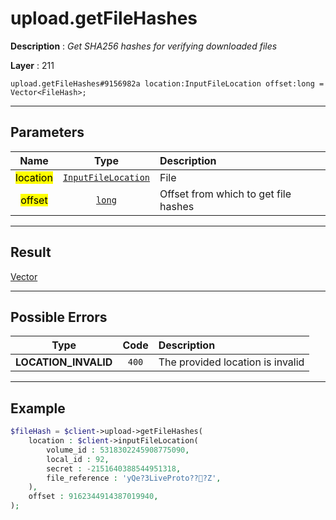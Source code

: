 # upload.getFileHashes

**Description** : *Get SHA256 hashes for verifying downloaded files*

**Layer** : 211

```tl
upload.getFileHashes#9156982a location:InputFileLocation offset:long = Vector<FileHash>;
```

---

## Parameters

| Name | Type | Description |
| :---: | :---: | :--- |
| <mark>location</mark> | [`InputFileLocation`](type/InputFileLocation) | File |
| <mark>offset</mark> | [`long`](type/long) | Offset from which to get file hashes |

---

## Result

[Vector<FileHash>](type/FileHash)

---

## Possible Errors

| Type | Code | Description |
| :---: | :---: | :--- |
| **LOCATION_INVALID** | `400` | The provided location is invalid |

---

## Example

```php
$fileHash = $client->upload->getFileHashes(
	location : $client->inputFileLocation(
		volume_id : 5318302245908775090,
		local_id : 92,
		secret : -2151640388544951318,
		file_reference : 'yQe?3LiveProto???Z',
	),
	offset : 9162344914387019940,
);
```